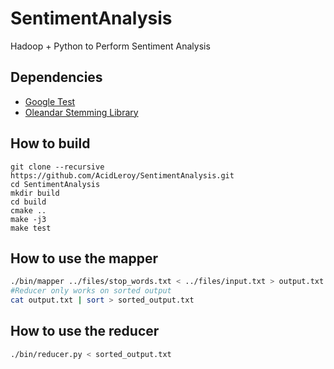 # SentimentAnalysis
Hadoop + Python to Perform Sentiment Analysis

## Dependencies

- [Google Test](https://code.google.com/p/googletest/)
- [Oleandar Stemming Library](https://github.com/OleanderSoftware/OleanderStemmingLibrary)


## How to build
```
git clone --recursive https://github.com/AcidLeroy/SentimentAnalysis.git
cd SentimentAnalysis
mkdir build
cd build
cmake ..
make -j3
make test
```

## How to use the mapper
```bash
./bin/mapper ../files/stop_words.txt < ../files/input.txt > output.txt
#Reducer only works on sorted output
cat output.txt | sort > sorted_output.txt
```
## How to use the reducer
```bash
./bin/reducer.py < sorted_output.txt
```

